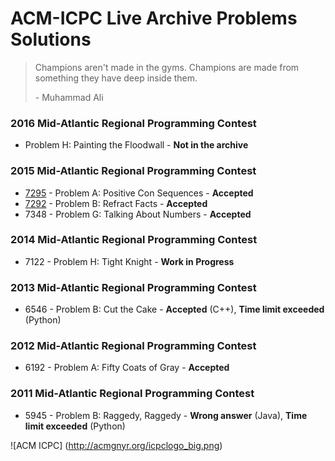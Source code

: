 # ACM-ICPC Live Archive Problems Solutions

> Champions aren't made in the gyms. Champions are made from something they have deep inside them.
>
> \- Muhammad Ali

### 2016 Mid-Atlantic Regional Programming Contest
- Problem H: Painting the Floodwall - **Not in the archive**

### 2015 Mid-Atlantic Regional Programming Contest
- [7295](https://github.com/kantuni/ACM-ICPC/tree/master/7295) - Problem A: Positive Con Sequences - **Accepted**
- [7292](https://github.com/kantuni/ACM-ICPC/tree/master/7292) - Problem B: Refract Facts - **Accepted**
- 7348 - Problem G: Talking About Numbers - **Accepted**

### 2014 Mid-Atlantic Regional Programming Contest
- 7122 - Problem H: Tight Knight - **Work in Progress**

### 2013 Mid-Atlantic Regional Programming Contest
- 6546 - Problem B: Cut the Cake - **Accepted** (C++), **Time limit exceeded** (Python)

### 2012 Mid-Atlantic Regional Programming Contest
- 6192 - Problem A: Fifty Coats of Gray - **Accepted**

### 2011 Mid-Atlantic Regional Programming Contest
- 5945 - Problem B: Raggedy, Raggedy - **Wrong answer** (Java), **Time limit exceeded** (Python)

![ACM ICPC]
(http://acmgnyr.org/icpclogo_big.png)

